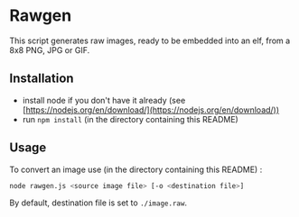 # Rawgen

This script generates raw images, ready to be embedded into an elf, from a
8x8 PNG, JPG or GIF.

## Installation

* install node if you don't have it already (see [https://nodejs.org/en/download/](https://nodejs.org/en/download/))
* run `npm install` (in the directory containing this README)

## Usage

To convert an image use (in the directory containing this README) :

```bash
node rawgen.js <source image file> [-o <destination file>]
```
By default, destination file is set to `./image.raw`.
